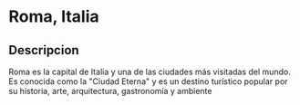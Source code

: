 # Roma, Italia 

## Descripcion

Roma es la capital de Italia y una de las ciudades más visitadas del mundo. Es conocida como la "Ciudad Eterna" y es un destino turístico popular por su historia, arte, arquitectura, gastronomía y ambiente